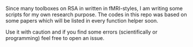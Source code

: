 Since many toolboxes on RSA in written in fMRI-styles, I am writing some scripts for my own research purpose. The codes in this repo was based on some papers which will be listed in every function helper soon.  


Use it with caution and if you find some errors (scientifically or programming) feel free to open an issue.
